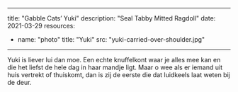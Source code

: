 ---
title: "Gabble Cats’ Yuki"
description: "Seal Tabby Mitted Ragdoll"
date: 2021-03-29
resources:
  - name: "photo"
    title: "Yuki"
    src: "yuki-carried-over-shoulder.jpg"
----

Yuki is liever lui dan moe.
Een echte knuffelkont waar je alles mee kan en die het liefst de hele dag in haar mandje ligt.
Maar o wee als er iemand uit huis vertrekt of thuiskomt, dan is zij de eerste die dat luidkeels laat weten bij de deur.
